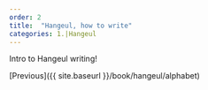 ```yaml
---
order: 2
title:  "Hangeul, how to write"
categories: 1.|Hangeul
---
```


Intro to Hangeul writing!

[Previous]({{ site.baseurl }}/book/hangeul/alphabet)